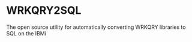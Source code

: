 # WRKQRY2SQL
The open source utility for automatically converting WRKQRY libraries to SQL on the IBMi
